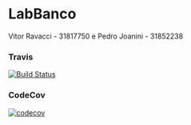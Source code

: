 # LabBanco
Vitor Ravacci - 31817750 e Pedro Joanini - 31852238

### Travis
[![Build Status](https://app.travis-ci.com/vitor115/LabBanco.svg?branch=main)](https://app.travis-ci.com/vitor115/LabBanco)

### CodeCov
[![codecov](https://codecov.io/gh/vitor115/LabBanco/branch/main/graph/badge.svg?token=AU1I6DKUPL)](https://codecov.io/gh/vitor115/LabBanco)

